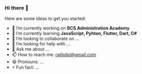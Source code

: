 ### Hi there 👋

<!--**rajibdpi/rajibdpi** is a ✨ _special_ ✨ repository because its `README.md` (this file) appears on your GitHub profile.-->

Here are some ideas to get you started:

- 🔭 I’m currently working on **BCS Administration Academy**
- 🌱 I’m currently learning **JavaScript, Pyhton, Flutter, Dart, C#**
- 👯 I’m looking to collaborate on ...
- 🤔 I’m looking for help with ...
- 💬 Ask me about ...
- 📫 How to reach me: rajibdpi@gmail.com
- 😄 Pronouns: ...
- ⚡ Fun fact: ...
